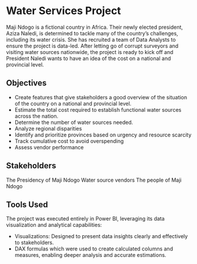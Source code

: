 # Water Services Project

Maji Ndogo is a fictional country in Africa. Their newly elected president, Aziza Naledi, is determined to tackle many of the country’s challenges, including its water crisis. She has recruited a team of Data Analysts to ensure the project is data-led. After letting go of corrupt surveyors and visiting water sources nationwide, the project is ready to kick off and President Naledi wants to have an idea of the cost on a national and provincial level. 

## Objectives
- Create features that give stakeholders a good overview of the situation of the country on a national and provincial level.
- Estimate the total cost required to establish functional water sources across the nation.
- Determine the number of water sources needed.
- Analyze regional disparities
- Identify and prioritize provinces based on urgency and resource scarcity
- Track cumulative cost to avoid overspending
- Assess vendor performance


## Stakeholders
The Presidency of Maji Ndogo
Water source vendors
The people of Maji Ndogo

## Tools Used
The project was executed entirely in Power BI, leveraging its data visualization and analytical capabilities:
- Visualizations: Designed to present data insights clearly and effectively to stakeholders.
- DAX formulas which were used to create calculated columns and measures, enabling deeper analysis and accurate estimations.
